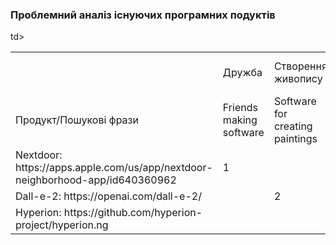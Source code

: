 ### Проблемний аналіз існуючих програмних подуктів

<table>
  <tbody>
    <tr>
      <td></td>
      <td>Дружба</td>
      <td>Створення живопису</td>
      <td>Освітленність навколишнього середовища</td>
      <td>Тип ліцензії</td>
      <td>Примітка</td>
    </tr>
      <td>Продукт/Пошукові фрази</td>
      <td>Friends making software</td>
      <td>Software for creating paintings</td>
      <td>Software for ambient lightning</td>
      <td></td>
      <td></td>
    <tr>
      <td>Nextdoor: https://apps.apple.com/us/app/nextdoor-neighborhood-app/id640360962</td>
      <td>1</td>
      <td></td>
      <td></td>
      <td>Free</td>
      td></td>
    </tr>
    <tr>
      <td>Dall-e-2: https://openai.com/dall-e-2/</td>
      <td></td>
      <td>2</td>
      <td></td>
      <td>Free</td>
      <td></td>
    </tr>
    <tr>
      <td>Hyperion: https://github.com/hyperion-project/hyperion.ng</td>
      <td></td>
      <td></td>
      <td>3</td>
      <td>Free</td>
      <td></td>
    </tr>
   </tbody
</table>
